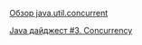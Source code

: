 [Обзор java.util.concurrent](https://habr.com/company/luxoft/blog/157273/)

[Java дайджест #3. Concurrency](https://dou.ua/lenta/digests/java-digest-3/)

